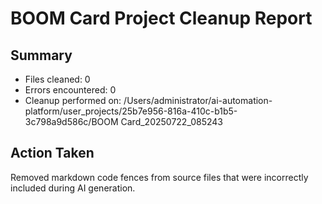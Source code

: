 # BOOM Card Project Cleanup Report

## Summary
- Files cleaned: 0
- Errors encountered: 0
- Cleanup performed on: /Users/administrator/ai-automation-platform/user_projects/25b7e956-816a-410c-b1b5-3c798a9d586c/BOOM Card_20250722_085243

## Action Taken
Removed markdown code fences from source files that were incorrectly included during AI generation.
